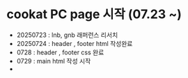 # cookat PC page 시작 (07.23 ~)
* 20250723 : lnb, gnb 래퍼런스 리서치
* 20250724 : header , footer html 작성완료
* 0728 : header , footer css 완료
* 0729 : main html 작성 시작
*